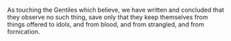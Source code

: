 As touching the Gentiles which believe, we have written and concluded that they observe no such thing, save only that they keep themselves from things offered to idols, and from blood, and from strangled, and from fornication.
